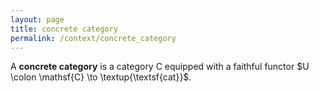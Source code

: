 ```yaml
---
layout: page
title: concrete category
permalink: /context/concrete_category
---
```

A **concrete category** is a category $\mathsf{C}$ equipped with a faithful functor $U \colon \mathsf{C} \to \textup{\textsf{cat}}$.
